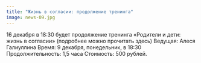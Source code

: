 ```yaml
---
title: "Жизнь в согласии: продолжение тренинга"
image: news-09.jpg
---
```


16 декабря в 18:30 будет продолжение тренинга &laquo;Родители и дети: жизнь в согласии&raquo; (подробнее можно прочитать здесь)
Ведущая: Алеся Галиуллина
Время: 9 декабря, понедельник, в 18:30
Продолжительность: 1,5 часа
Стоимость: 500 рублей.
